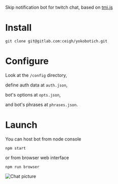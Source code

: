 Skip notification bot for twitch chat, based on [tmi.js](https://tmijs.com)

# Install

`git clone git@gitlab.com:ceigh/yokobotich.git`

# Configure

Look at the `/config` directory,

define auth data at `auth.json`,
 
bot's options at `opts.json`,

and bot's phrases at `phrases.json`.

# Launch

You can host bot from node console

`npm start`

or from browser web interface

`npm run browser`

![Chat picture](https://i.imgur.com/RYSGBop.png "Hecig's chat")
